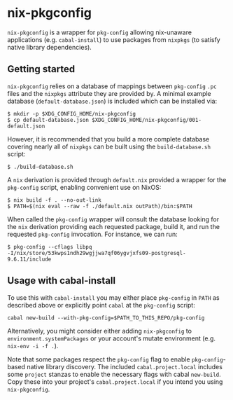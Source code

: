 # nix-pkgconfig

`nix-pkgconfig` is a wrapper for `pkg-config` allowing nix-unaware applications (e.g.
`cabal-install`) to use packages from `nixpkgs` (to satisfy native library
dependencies).


## Getting started

`nix-pkgconfig` relies on a database of mappings between `pkg-config` `.pc`
files and the `nixpkgs` attribute they are provided by. A minimal example
database (`default-database.json`) is included which can be installed via:

```
$ mkdir -p $XDG_CONFIG_HOME/nix-pkgconfig
$ cp default-database.json $XDG_CONFIG_HOME/nix-pkgconfig/001-default.json
```

However, it is recommended that you build a more complete database covering
nearly all of `nixpkgs` can be built using the `build-database.sh` script:

```
$ ./build-database.sh
```

A `nix` derivation is provided through `default.nix` provided a wrapper
for the `pkg-config` script, enabling convenient use on NixOS:

```
$ nix build -f . --no-out-link
$ PATH=$(nix eval --raw -f ./default.nix outPath)/bin:$PATH
```

When called the `pkg-config` wrapper will consult the database looking for the
`nix` derivation providing each requested package, build it, and run the
requested `pkg-config` invocation. For instance, we can run:

```
$ pkg-config --cflags libpq
-I/nix/store/53kwps1ndh29wgjjwa7qf06ygvjxfs09-postgresql-9.6.11/include
```


## Usage with cabal-install

To use this with `cabal-install` you may either place `pkg-config` in `PATH` as
described above or explicitly point `cabal` at the `pkg-config` script:

```
cabal new-build --with-pkg-config=$PATH_TO_THIS_REPO/pkg-config
```

Alternatively, you might consider either adding `nix-pkgconfig` to
`environment.systemPackages` or your account's mutate environment (e.g.
`nix-env -i -f .`).

Note that some packages respect the `pkg-config` flag to enable
`pkg-config`-based native library discovery.  The included
`cabal.project.local` includes some `project` stanzas to enable the necessary
flags with cabal `new-build`. Copy these into your project's
`cabal.project.local` if you intend you using `nix-pkgconfig`.

